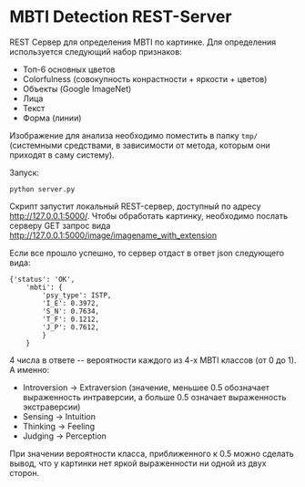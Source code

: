 # MBTI Detection REST-Server

REST Сервер для определения MBTI по картинке. 
Для определения используется следующий набор признаков:
* Топ-6 основных цветов
* Colorfulness (совокупность конрастности + яркости + цветов)
* Объекты (Google ImageNet)
* Лица
* Текст
* Форма (линии)


Изображение для анализа необходимо поместить в папку  ```tmp/``` (системными средствами, в зависимости от метода, которым они приходят в саму систему).

Запуск:
```shell
python server.py
```

 Скрипт запустит локальный REST-сервер, доступный по адресу http://127.0.0.1:5000/.
 Чтобы обработать картинку, необходимо послать серверу GET запрос вида http://127.0.0.1:5000/image/imagename_with_extension
 
 Если все прошло успешно, то сервер отдаст в ответ json следующего вида:
 
```shell
{'status': 'OK', 
    'mbti': {
        'psy_type': ISTP,
        'I_E': 0.3972,
        'S_N': 0.7634,
        'T_F': 0.1212,
        'J_P': 0.7612,
        }
    }
```

4 числа в ответе -- вероятности каждого из 4-х MBTI классов (от 0 до 1). А именно:
* Introversion -> Extraversion (значение, меньшее 0.5 обозначает выраженность интраверсии, а больше 0.5 означает выраженность экстраверсии)
* Sensing -> Intuition 
* Thinking -> Feeling
* Judging -> Perception

При значении вероятности класса, приближенного к 0.5 можно сделать вывод, что у картинки нет яркой выраженности ни одной из двух сторон.

